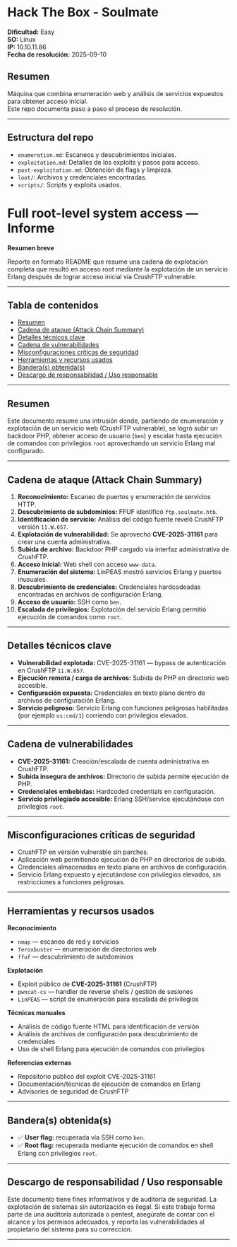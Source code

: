 # Hack The Box - Soulmate

**Dificultad:** Easy  
**SO:** Linux  
**IP:** 10.10.11.86  
**Fecha de resolución:** 2025-09-10  

## Resumen
Máquina que combina enumeración web y análisis de servicios expuestos para obtener acceso inicial.  
Este repo documenta paso a paso el proceso de resolución.

---

## Estructura del repo
- `enumeration.md`: Escaneos y descubrimientos iniciales.
- `exploitation.md`: Detalles de los exploits y pasos para acceso.
- `post-exploitation.md`: Obtención de flags y limpieza.
- `loot/`: Archivos y credenciales encontradas.
- `scripts/`: Scripts y exploits usados.

# Full root-level system access — Informe

**Resumen breve**

Reporte en formato README que resume una cadena de explotación completa que resultó en acceso root mediante la explotación de un servicio Erlang después de lograr acceso inicial vía CrushFTP vulnerable.

---

## Tabla de contenidos

* [Resumen](#resumen)
* [Cadena de ataque (Attack Chain Summary)](#cadena-de-ataque-attack-chain-summary)
* [Detalles técnicos clave](#detalles-t%C3%A9cnicos-clave)
* [Cadena de vulnerabilidades](#cadena-de-vulnerabilidades)
* [Misconfiguraciones críticas de seguridad](#misconfiguraciones-cr%C3%ADticas-de-seguridad)
* [Herramientas y recursos usados](#herramientas-y-recursos-usados)
* [Bandera(s) obtenida(s)](#banderas-obtenidas)
* [Descargo de responsabilidad / Uso responsable](#descargo-de-responsabilidad--uso-responsable)

---

## Resumen

Este documento resume una intrusión donde, partiendo de enumeración y explotación de un servicio web (CrushFTP vulnerable), se logró subir un backdoor PHP, obtener acceso de usuario (`ben`) y escalar hasta ejecución de comandos con privilegios `root` aprovechando un servicio Erlang mal configurado.

---

## Cadena de ataque (Attack Chain Summary)

1. **Reconocimiento:** Escaneo de puertos y enumeración de servicios HTTP.
2. **Descubrimiento de subdominios:** FFUF identificó `ftp.soulmate.htb`.
3. **Identificación de servicio:** Análisis del código fuente reveló CrushFTP versión `11.W.657`.
4. **Explotación de vulnerabilidad:** Se aprovechó **CVE-2025-31161** para crear una cuenta administrativa.
5. **Subida de archivo:** Backdoor PHP cargado vía interfaz administrativa de CrushFTP.
6. **Acceso inicial:** Web shell con acceso `www-data`.
7. **Enumeración del sistema:** LinPEAS mostró servicios Erlang y puertos inusuales.
8. **Descubrimiento de credenciales:** Credenciales hardcodeadas encontradas en archivos de configuración Erlang.
9. **Acceso de usuario:** SSH como `ben`.
10. **Escalada de privilegios:** Explotación del servicio Erlang permitió ejecución de comandos como `root`.

---

## Detalles técnicos clave

* **Vulnerabilidad explotada:** CVE-2025-31161 — bypass de autenticación en CrushFTP `11.W.657`.
* **Ejecución remota / carga de archivos:** Subida de PHP en directorio web accesible.
* **Configuración expuesta:** Credenciales en texto plano dentro de archivos de configuración Erlang.
* **Servicio peligroso:** Servicio Erlang con funciones peligrosas habilitadas (por ejemplo `os:cmd/1`) corriendo con privilegios elevados.

---

## Cadena de vulnerabilidades

* **CVE-2025-31161:** Creación/escalada de cuenta administrativa en CrushFTP.
* **Subida insegura de archivos:** Directorio de subida permite ejecución de PHP.
* **Credenciales embebidas:** Hardcoded credentials en configuración.
* **Servicio privilegiado accesible:** Erlang SSH/service ejecutándose con privilegios `root`.

---

## Misconfiguraciones críticas de seguridad

* CrushFTP en versión vulnerable sin parches.
* Aplicación web permitiendo ejecución de PHP en directorios de subida.
* Credenciales almacenadas en texto plano en archivos de configuración.
* Servicio Erlang expuesto y ejecutándose con privilegios elevados, sin restricciones a funciones peligrosas.

---

## Herramientas y recursos usados

**Reconocimiento**

* `nmap` — escaneo de red y servicios
* `feroxbuster` — enumeración de directorios web
* `ffuf` — descubrimiento de subdominios

**Explotación**

* Exploit público de **CVE-2025-31161** (CrushFTP)
* `pwncat-cs` — handler de reverse shells / gestión de sesiones
* `LinPEAS` — script de enumeración para escalada de privilegios

**Técnicas manuales**

* Análisis de código fuente HTML para identificación de versión
* Análisis de archivos de configuración para descubrimiento de credenciales
* Uso de shell Erlang para ejecución de comandos con privilegios

**Referencias externas**

* Repositorio público del exploit CVE-2025-31161
* Documentación/técnicas de ejecución de comandos en Erlang
* Advisories de seguridad de CrushFTP

---

## Bandera(s) obtenida(s)

* ✅ **User flag:** recuperada vía SSH como `ben`.
* ✅ **Root flag:** recuperada mediante ejecución de comandos en shell Erlang con privilegios `root`.

---

## Descargo de responsabilidad / Uso responsable

Este documento tiene fines informativos y de auditoría de seguridad. La explotación de sistemas sin autorización es ilegal. Si este trabajo forma parte de una auditoría autorizada o pentest, asegúrate de contar con el alcance y los permisos adecuados, y reporta las vulnerabilidades al propietario del sistema para su corrección.

---
